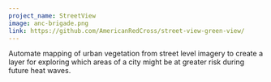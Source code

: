 ```yaml
---
project_name: StreetView
image: anc-brigade.png
link: https://github.com/AmericanRedCross/street-view-green-view/ 
---
```


Automate mapping of urban vegetation from street level imagery to create a layer for exploring which areas of a city might be at greater risk during future heat waves. 

